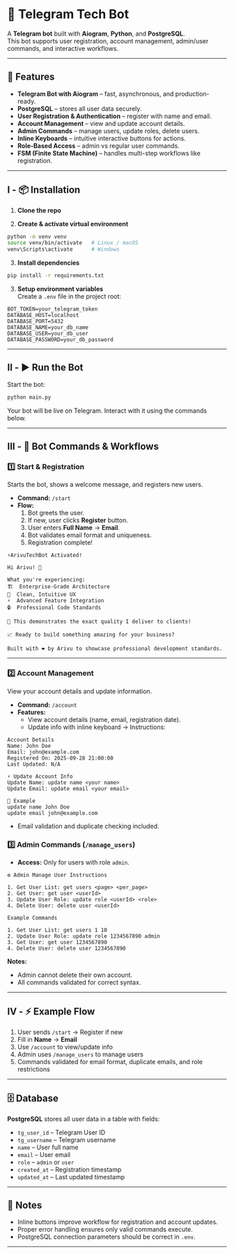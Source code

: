 # 🤖 Telegram Tech Bot

A **Telegram bot** built with **Aiogram**, **Python**, and **PostgreSQL**.  
This bot supports user registration, account management, admin/user commands, and interactive workflows.

---

## 🚀 Features

- **Telegram Bot with Aiogram** – fast, asynchronous, and production-ready.
- **PostgreSQL** – stores all user data securely.
- **User Registration & Authentication** – register with name and email.
- **Account Management** – view and update account details.
- **Admin Commands** – manage users, update roles, delete users.
- **Inline Keyboards** – intuitive interactive buttons for actions.
- **Role-Based Access** – admin vs regular user commands.
- **FSM (Finite State Machine)** – handles multi-step workflows like registration.

---

## I - 📦 Installation

1. **Clone the repo**

2. **Create & activate virtual environment**

```bash
python -m venv venv
source venv/bin/activate   # Linux / macOS
venv\Scripts\activate      # Windows
```

3. **Install dependencies**

```bash
pip install -r requirements.txt
```

3. **Setup environment variables**  
   Create a `.env` file in the project root:

```env
BOT_TOKEN=your_telegram_token
DATABASE_HOST=localhost
DATABASE_PORT=5432
DATABASE_NAME=your_db_name
DATABASE_USER=your_db_user
DATABASE_PASSWORD=your_db_password
```

---

## II - ▶️ Run the Bot

Start the bot:

```bash
python main.py
```

Your bot will be live on Telegram. Interact with it using the commands below.

---

## III - 📂 Bot Commands & Workflows

### 1️⃣ Start & Registration

Starts the bot, shows a welcome message, and registers new users.

- **Command:** `/start`
- **Flow:**
  1. Bot greets the user.
  2. If new, user clicks **Register** button.
  3. User enters **Full Name** → **Email**.
  4. Bot validates email format and uniqueness.
  5. Registration complete!

```
⚡️ArivuTechBot Activated!

Hi Arivu! 👋

What you're experiencing:
🏗️  Enterprise-Grade Architecture
🎯  Clean, Intuitive UX
⚡️  Advanced Feature Integration
🔒  Professional Code Standards

💼 This demonstrates the exact quality I deliver to clients!

📈 Ready to build something amazing for your business?

Built with ❤️ by Arivu to showcase professional development standards.
```

---

### 2️⃣ Account Management

View your account details and update information.

- **Command:** `/account`
- **Features:**
  - View account details (name, email, registration date).
  - Update info with inline keyboard → Instructions:

```
Account Details
Name: John Doe
Email: john@example.com
Registered On: 2025-09-28 21:00:00
Last Updated: N/A
```

```
⚡️ Update Account Info
Update Name: update name <your name>
Update Email: update email <your email>

📝 Example
update name John Doe
update email john@example.com
```

- Email validation and duplicate checking included.

### 3️⃣ Admin Commands (`/manage_users`)

- **Access:** Only for users with role `admin`.

```
⚙️ Admin Manage User Instructions

1. Get User List: get users <page> <per_page>
2. Get User: get user <userId>
3. Update User Role: update role <userId> <role>
4. Delete User: delete user <userId>

Example Commands

1. Get User List: get users 1 10
2. Update User Role: update role 1234567890 admin
3. Get User: get user 1234567890
4. Delete User: delete user 1234567890
```

**Notes:**

- Admin cannot delete their own account.
- All commands validated for correct syntax.

---

## IV - ⚡ Example Flow

1. User sends `/start` → Register if new
2. Fill in **Name** → **Email**
3. Use `/account` to view/update info
4. Admin uses `/manage_users` to manage users
5. Commands validated for email format, duplicate emails, and role restrictions

---

## 🗄️ Database

**PostgreSQL** stores all user data in a table with fields:

- `tg_user_id` – Telegram User ID
- `tg_username` – Telegram username
- `name` – User full name
- `email` – User email
- `role` – `admin` or `user`
- `created_at` – Registration timestamp
- `updated_at` – Last updated timestamp

---

## 📝 Notes

- Inline buttons improve workflow for registration and account updates.
- Proper error handling ensures only valid commands execute.
- PostgreSQL connection parameters should be correct in `.env`.

---
